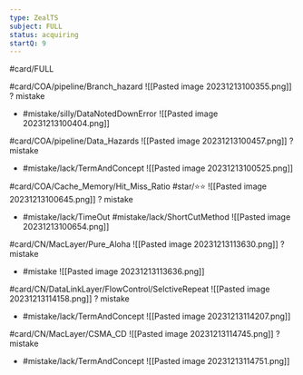 ```yaml
---
type: ZealTS
subject: FULL
status: acquiring
startQ: 9
---
```

#card/FULL 

#card/COA/pipeline/Branch_hazard
![[Pasted image 20231213100355.png]]
?
mistake
- #mistake/silly/DataNotedDownError
![[Pasted image 20231213100404.png]] <!--SR:!2023-12-19,4,170-->

#card/COA/pipeline/Data_Hazards
![[Pasted image 20231213100457.png]]
?
mistake
- #mistake/lack/TermAndConcept
![[Pasted image 20231213100525.png]] <!--SR:!2023-12-19,4,170-->

#card/COA/Cache_Memory/Hit_Miss_Ratio #star/⭐⭐
![[Pasted image 20231213100645.png]]
?
mistake
- #mistake/lack/TimeOut #mistake/lack/ShortCutMethod
![[Pasted image 20231213100654.png]] <!--SR:!2023-12-16,2,156-->

#card/CN/MacLayer/Pure_Aloha
![[Pasted image 20231213113630.png]]
?
mistake
- #mistake
![[Pasted image 20231213113636.png]] <!--SR:!2023-12-16,2,156-->

#card/CN/DataLinkLayer/FlowControl/SelctiveRepeat
![[Pasted image 20231213114158.png]]
?
mistake
- #mistake/lack/TermAndConcept
![[Pasted image 20231213114207.png]] <!--SR:!2023-12-19,4,170-->

#card/CN/MacLayer/CSMA_CD
![[Pasted image 20231213114745.png]]
?
mistake
- #mistake/lack/TermAndConcept
![[Pasted image 20231213114751.png]] <!--SR:!2023-12-16,2,156-->

